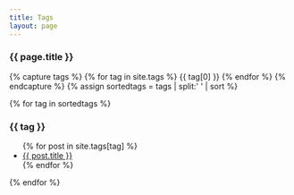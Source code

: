 ```yaml
---
title: Tags
layout: page
---
```


<h3>{{ page.title }}</h3>

{% capture tags %}
{% for tag in site.tags %}
{{ tag[0] }}
{% endfor %}
{% endcapture %}
{% assign sortedtags = tags | split:' ' | sort %}

{% for tag in sortedtags %}
<h3 id="{{ tag | escape }}">{{ tag }}</h3>
<ul>
	{% for post in site.tags[tag] %}
	<li><a href="{{ site.baseurl }}/{{ post.url }}">{{ post.title }}</a></li>
	{% endfor %}
</ul>
{% endfor %}

